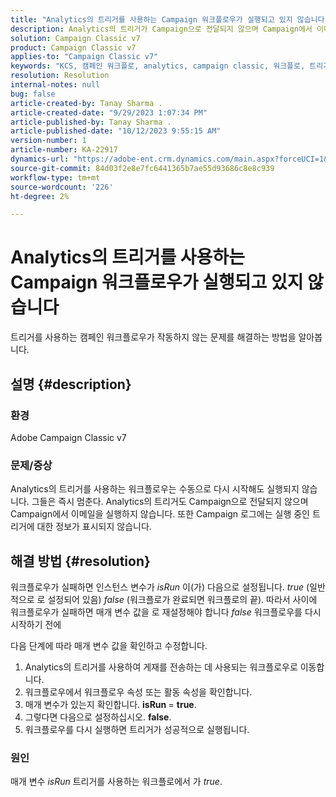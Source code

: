 ```yaml
---
title: "Analytics의 트리거를 사용하는 Campaign 워크플로우가 실행되고 있지 않습니다."
description: Analytics의 트리거가 Campaign으로 전달되지 않으며 Campaign에서 이메일을 보내지 않습니다.
solution: Campaign Classic v7
product: Campaign Classic v7
applies-to: "Campaign Classic v7"
keywords: "KCS, 캠페인 워크플로, analytics, campaign classic, 워크플로, 트리거, isRunning"
resolution: Resolution
internal-notes: null
bug: false
article-created-by: Tanay Sharma .
article-created-date: "9/29/2023 1:07:34 PM"
article-published-by: Tanay Sharma .
article-published-date: "10/12/2023 9:55:15 AM"
version-number: 1
article-number: KA-22917
dynamics-url: "https://adobe-ent.crm.dynamics.com/main.aspx?forceUCI=1&pagetype=entityrecord&etn=knowledgearticle&id=e0b69a23-c95e-ee11-be6f-6045bd0065f9"
source-git-commit: 84d03f2e8e7fc6441365b7ae55d93686c8e8c939
workflow-type: tm+mt
source-wordcount: '226'
ht-degree: 2%

---
```


# Analytics의 트리거를 사용하는 Campaign 워크플로우가 실행되고 있지 않습니다


트리거를 사용하는 캠페인 워크플로우가 작동하지 않는 문제를 해결하는 방법을 알아봅니다.

## 설명 {#description}


### 환경

Adobe Campaign Classic v7



### 문제/증상

Analytics의 트리거를 사용하는 워크플로우는 수동으로 다시 시작해도 실행되지 않습니다. 그들은 즉시 멈춘다. Analytics의 트리거도 Campaign으로 전달되지 않으며 Campaign에서 이메일을 실행하지 않습니다. 또한 Campaign 로그에는 실행 중인 트리거에 대한 정보가 표시되지 않습니다.


## 해결 방법 {#resolution}


워크플로우가 실패하면 인스턴스 변수가 *isRun* 이(가) 다음으로 설정됩니다. *true* (일반적으로 로 설정되어 있음) *false* (워크플로가 완료되면 워크플로의 끝). 따라서 사이에 워크플로우가 실패하면 매개 변수 값을 로 재설정해야 합니다 *false* 워크플로우를 다시 시작하기 전에

다음 단계에 따라 매개 변수 값을 확인하고 수정합니다.

1. Analytics의 트리거를 사용하여 게재를 전송하는 데 사용되는 워크플로우로 이동합니다.
2. 워크플로우에서 워크플로우 속성 또는 활동 속성을 확인합니다.
3. 매개 변수가 있는지 확인합니다. <b>isRun </b>= <b>true</b>.
4. 그렇다면 다음으로 설정하십시오. <b>false</b>.
5. 워크플로우를 다시 실행하면 트리거가 성공적으로 실행됩니다.


### 원인

매개 변수 *isRun* 트리거를 사용하는 워크플로에서 가 *true*.
